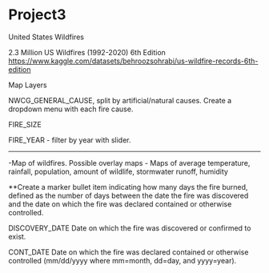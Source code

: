 # Project3 

United States Wildfires

2.3 Million US Wildfires (1992-2020) 6th Edition
https://www.kaggle.com/datasets/behroozsohrabi/us-wildfire-records-6th-edition


Map Layers

NWCG_GENERAL_CAUSE, split by artificial/natural causes. Create a dropdown menu with each fire cause.

FIRE_SIZE

FIRE_YEAR - filter by year with slider.

___________________________________________________________________________________________________

-Map of wildfires. 
	Possible overlay maps - Maps of average temperature, 
			rainfall, 
			population,
			amount of wildlife, 
			stormwater runoff,
			humidity 

**Create a marker bullet item indicating how many days the fire burned, defined as the number of days between the date the fire was discovered and the date on which the fire was declared contained or otherwise controlled.

DISCOVERY_DATE Date on which the fire was discovered or confirmed to exist.

CONT_DATE Date on which the fire was declared contained or otherwise controlled (mm/dd/yyyy where mm=month, dd=day, and yyyy=year).
